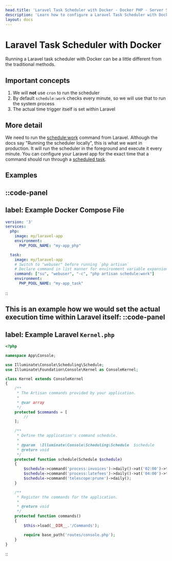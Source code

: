 ```yaml
---
head.title: 'Laravel Task Scheduler with Docker - Docker PHP - Server Side Up'
description: 'Learn how to configure a Laravel Task Scheduler with Docker.'
layout: docs
---
```


# Laravel Task Scheduler with Docker
Running a Laravel task scheduler with Docker can be a little different from the traditional methods.

## Important concepts
1. We will **not** use `cron` to run the scheduler
1. By default `schedule:work` checks every minute, so we will use that to run the system process
1. The actual time trigger itself is set within Laravel

## More detail
We need to run the [schedule:work](https://laravel.com/docs/10.x/scheduling#running-the-scheduler-locally) command from Laravel. Although the docs say "Running the scheduler locally", this is what we want in production. It will run the scheduler in the foreground and execute it every minute. You can configure your Laravel app for the exact time that a command should run through a [scheduled task](https://laravel.com/docs/10.x/scheduling#scheduling-artisan-commands).


## Examples

::code-panel
---
label: Example Docker Compose File
---
```yaml
version: '3'
services:
  php:
    image: my/laravel-app
    environment:
      PHP_POOL_NAME: "my-app_php"

  task:
    image: my/laravel-app
    # Switch to "webuser" before running `php artisan`
    # Declare command in list manner for environment variable expansion
    command: ["su", "webuser", "-c", "php artisan schedule:work"]
    environment:
      PHP_POOL_NAME: "my-app_task"
```
::


This is an example how we would set the actual execution time within Laravel itself:
::code-panel
---
label: Example Laravel `Kernel.php`
---
```php
<?php

namespace App\Console;

use Illuminate\Console\Scheduling\Schedule;
use Illuminate\Foundation\Console\Kernel as ConsoleKernel;

class Kernel extends ConsoleKernel
{
    /**
     * The Artisan commands provided by your application.
     *
     * @var array
     */
    protected $commands = [
        //
    ];

    /**
     * Define the application's command schedule.
     *
     * @param  \Illuminate\Console\Scheduling\Schedule  $schedule
     * @return void
     */
    protected function schedule(Schedule $schedule)
    {
        $schedule->command('process:invoices')->daily()->at('02:00')->timezone('America/Chicago');
        $schedule->command('process:latefees')->daily()->at('04:00')->timezone('America/Chicago');
        $schedule->command('telescope:prune')->daily();
    }

    /**
     * Register the commands for the application.
     *
     * @return void
     */
    protected function commands()
    {
        $this->load(__DIR__.'/Commands');

        require base_path('routes/console.php');
    }
}
```
::